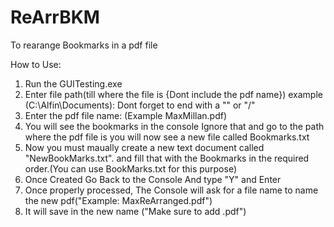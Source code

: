 # ReArrBKM
To rearange Bookmarks in a pdf file

How to Use:
1. Run the GUITesting.exe
2. Enter file path(till where the file is {Dont include the pdf name}) example (C:\Alfin\Documents\):
    Dont forget to end with a "\" or "/"
3. Enter the pdf file name: (Example MaxMillan.pdf)
4. You will see the bookmarks in the console Ignore that and go to the path where the pdf file is
    you will now see a new file called Bookmarks.txt
5. Now you must maually create a new text document called "NewBookMarks.txt".
   and fill that with the Bookmarks in the required order.(You can use BookMarks.txt for this purpose)
6. Once Created Go Back to the Console And type "Y" and Enter
7. Once properly processed, The Console will ask for a file name to name the new pdf("Example: MaxReArranged.pdf") 
8. It will save in the new name ("Make sure to add .pdf")

   
